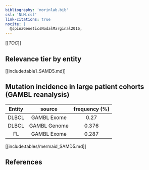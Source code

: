 ```yaml
---
bibliography: 'morinlab.bib'
csl: 'NLM.csl'
link-citations: true
nocite: |
  @spinaGeneticsNodalMarginal2016, 
---
```


[[_TOC_]]




## Relevance tier by entity

[[include:table1_SAMD5.md]]


## Mutation incidence in large patient cohorts (GAMBL reanalysis)

|Entity|source |frequency (%)|
|:------:|:----:|:----:|
|DLBCL|GAMBL Exome |0.27 |
|DLBCL|GAMBL Genome |0.376 |
|FL|GAMBL Exome |0.287 |


[[include:tables/mermaid_SAMD5.md]]

## References



